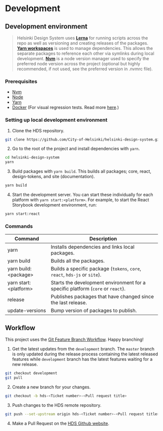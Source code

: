 # Development

## Development environment

> Helsinki Design System uses [**Lerna**](https://lerna.js.org/) for running scripts across the repo as well as versioning and creating releases of the packages. [**Yarn workspaces**](https://yarnpkg.com/lang/en/docs/workspaces/) is used to manage dependencies. This allows the separate packages to reference each other via symlinks during local development. [**Nvm**](https://github.com/nvm-sh/nvm) is a node version manager used to specify the preferred node version across the project (optional but highly recommended, if not used, see the preferred version in .nvmrc file).

### Prerequisites

- [Nvm](https://github.com/nvm-sh/nvm)
- [Node](https://nodejs.org/en/)
- [Yarn](https://yarnpkg.com/)
- [Docker](https://www.docker.com/) (For visual regression tests. Read more [here](https://github.com/City-of-Helsinki/helsinki-design-system/blob/development/packages/react/DEVELOPMENT.md#visual-regression-tests).)

### Setting up local development environment

1. Clone the HDS repository.

```bash
git clone https://github.com/City-of-Helsinki/helsinki-design-system.git
```

2. Go to the root of the project and install dependencies with `yarn`.

```bash
cd helsinki-design-system
yarn
```

3. Build packages with `yarn build`. This builds all packages; core, react, design-tokens, and site (documentation).

```bash
yarn build
```

4. Start the development server. You can start these individually for each platform with `yarn start:<platform>`. For example, to start the React Storybook development environment, run:

```bash
yarn start:react
```

### Commands

| Command                | Description                                                                     |
| ---------------------- | ------------------------------------------------------------------------------- |
| yarn                   | Installs dependencies and links local packages.                                 |
| yarn build             | Builds all the packages.                                                        |
| yarn build:\<package>  | Builds a specific package (`tokens`, `core`, `react`, `hds-js` or `site`).      |
| yarn start:\<platform> | Starts the development environment for a specific platform (`core` or `react`). |
| release                | Publishes packages that have changed since the last release.                    |
| update-versions        | Bump version of packages to publish.                                            |

## Workflow

This project uses the [Git Feature Branch Workflow](https://www.atlassian.com/git/tutorials/comparing-workflows/feature-branch-workflow). Happy branching!

1. Get the latest updates from the `development` branch. The `master` branch is only updated during the release process containing the latest released features while `development` branch has the latest features waiting for a new release.

```bash
git checkout development
git pull
```

2. Create a new branch for your changes.

```bash
git checkout -b hds-<Ticket number>-<Pull request title>
```

3. Push changes to the HDS remote repository.

```bash
git push --set-upstream origin hds-<Ticket number>-<Pull request title>
```

4. Make a Pull Request on the [HDS Github website](https://github.com/City-of-Helsinki/helsinki-design-system/pulls).
